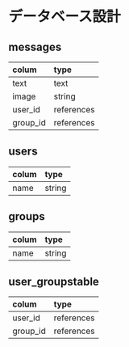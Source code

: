 # データベース設計
## messages
| colum  | type     |
|:------ |:---------|
| text   | text     |
|image   |string    |
|user_id |references|
|group_id|references|

## users
| colum  | type  |
|:------ |:------|
| name   | string|

## groups
| colum  | type  |
|:------ |:------|
| name   | string|

## user_groupstable

| colum  | type     |
|:------ |:---------|
| user_id|references|
|group_id|references|

